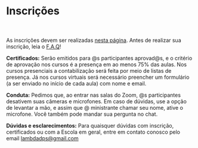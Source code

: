# Inscrições <br><br>

As inscrições devem ser realizadas [nesta página](http://portal.if.usp.br/extensao/node/575). Antes de realizar sua inscrição, leia o [F.A.Q](https://lambdadps.github.io/jayme/2022/faq/)!

**Certificados:** Serão emitidos para @s participantes aprovad@s, e o critério de aprovação nos cursos é a presença em ao menos 75% das aulas. Nos cursos presenciais a contabilização será feita por meio de listas de presença. Já nos cursos virtuais será necessário preencher um formulário (a ser enviado no início de cada aula) com nome e email.

**Conduta:** Pedimos que, ao entrar nas salas do Zoom, @s participantes desativem suas câmeras e microfones. Em caso de dúvidas, use a opção de levantar a mão, e assim que @ ministrante chamar seu nome, ative o microfone. Você também pode mandar sua pergunta no chat.

**Dúvidas e esclarecimentos:** Para quaisquer dúvidas com inscrição, certificados ou com a Escola em geral, entre em contato conosco pelo email [lambdadps@gmail.com](mailto:lambdadps@gmail.com)

